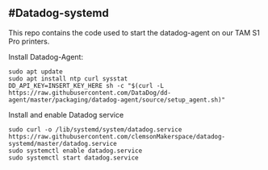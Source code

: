 #Datadog-systemd
------

This repo contains the code used to start the datadog-agent on our TAM S1 Pro printers.

Install Datadog-Agent:
```
sudo apt update
sudo apt install ntp curl sysstat
DD_API_KEY=INSERT_KEY_HERE sh -c "$(curl -L https://raw.githubusercontent.com/DataDog/dd-agent/master/packaging/datadog-agent/source/setup_agent.sh)"
```
Install and enable Datadog service
```
sudo curl -o /lib/systemd/system/datadog.service https://raw.githubusercontent.com/clemsonMakerspace/datadog-systemd/master/datadog.service
sudo systemctl enable datadog.service
sudo systemctl start datadog.service
```
